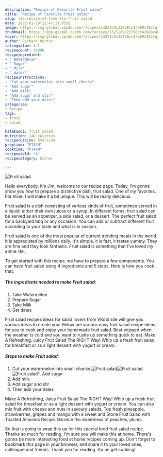 ```yaml
---
description: "Recipe of Favorite Fruit salad"
title: "Recipe of Favorite Fruit salad"
slug: 143-recipe-of-favorite-fruit-salad
date: 2022-01-29T11:47:21.853Z
image: https://img-global.cpcdn.com/recipes/53251c9c23758cc4/680x482cq70/fruit-salad-recipe-main-photo.jpg
thumbnail: https://img-global.cpcdn.com/recipes/53251c9c23758cc4/680x482cq70/fruit-salad-recipe-main-photo.jpg
cover: https://img-global.cpcdn.com/recipes/53251c9c23758cc4/680x482cq70/fruit-salad-recipe-main-photo.jpg
author: Richard Norton
ratingvalue: 4.1
reviewcount: 36990
recipeingredient:
- " Watermelon"
- " Sugar"
- " Milk"
- " dates"
recipeinstructions:
- "Cut your watermelon into small chunks"
- "Add sugar"
- "Add milk"
- "Add sugar and stir"
- "Then add your dates"
categories:
- Recipe
tags:
- fruit
- salad

katakunci: fruit salad 
nutrition: 248 calories
recipecuisine: American
preptime: "PT37M"
cooktime: "PT48M"
recipeyield: "4"
recipecategory: Dinner

---
```



![Fruit salad](https://img-global.cpcdn.com/recipes/53251c9c23758cc4/680x482cq70/fruit-salad-recipe-main-photo.jpg)

Hello everybody, it's Jim, welcome to our recipe page. Today, I'm gonna show you how to prepare a distinctive dish, fruit salad. One of my favorites. For mine, I will make it a bit unique. This will be really delicious.

Fruit salad is a dish consisting of various kinds of fruit, sometimes served in a liquid, either their own juices or a syrup. In different forms, fruit salad can be served as an appetizer, a side salad, or a dessert. The perfect fruit salad for a backyard bbq or any occasion. You can add or subtract different fruit according to your taste and what is in season.

Fruit salad is one of the most popular of current trending meals in the world. It is appreciated by millions daily. It's simple, it is fast, it tastes yummy. They are fine and they look fantastic. Fruit salad is something that I've loved my entire life.


To get started with this recipe, we have to prepare a few components. You can have fruit salad using 4 ingredients and 5 steps. Here is how you cook that.

<!--inarticleads1-->

##### The ingredients needed to make Fruit salad:

1. Take  Watermelon
1. Prepare  Sugar
1. Take  Milk
1. Get  dates


Fruit salad recipes ideas for salad lovers from VKool site will give you various ideas to create your Below are various easy fruit salad recipe ideas for you to cook and enjoy your homemade fruit salad. Best enjoyed when the weather is cold and you want to rustle up something quick to eat. Make A Refreshing, Juicy Fruit Salad The RIGHT Way! Whip up a fresh fruit salad for breakfast or as a light dessert with yogurt or cream. 

<!--inarticleads2-->

##### Steps to make Fruit salad:

1. Cut your watermelon into small chunks
<img src="https://img-global.cpcdn.com/steps/2be409c035ff5ea2/160x128cq70/fruit-salad-recipe-step-1-photo.jpg" alt="Fruit salad"><img src="https://img-global.cpcdn.com/steps/eea054312ce4c420/160x128cq70/fruit-salad-recipe-step-1-photo.jpg" alt="Fruit salad"><img src="https://img-global.cpcdn.com/steps/0b82895970600818/160x128cq70/fruit-salad-recipe-step-1-photo.jpg" alt="Fruit salad">1. Add sugar
1. Add milk
1. Add sugar and stir
1. Then add your dates


Make A Refreshing, Juicy Fruit Salad The RIGHT Way! Whip up a fresh fruit salad for breakfast or as a light dessert with yogurt or cream. You can also mix fruit with cheese and nuts in savoury salads. Top fresh pineapple, strawberries, grapes and mango with a sweet and Stone Fruit Salad with Toasted Almonds Recipe. Balance the sweetness of peaches, plums. 

So that is going to wrap this up for this special food fruit salad recipe. Thanks so much for reading. I'm sure you will make this at home. There's gonna be more interesting food at home recipes coming up. Don't forget to bookmark this page in your browser, and share it to your loved ones, colleague and friends. Thank you for reading. Go on get cooking!
